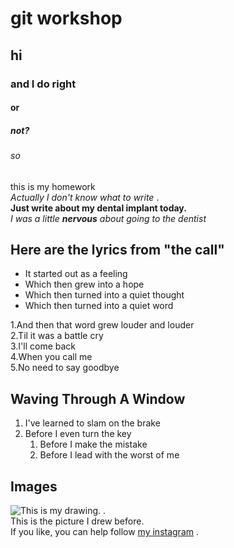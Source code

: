 # git workshop
## hi 
### and I do right
#### or
##### not?
###### so
this is my homework   
*Actually I don't know what to write* .  
__Just write about my dental implant today.__    
_I was a little **nervous** about going to the dentist_   
## Here are the lyrics from "**the call**"
* It started out as a feeling
* Which then grew into a hope
* Which then turned into a quiet thought
* Which then turned into a quiet word   

1.And then that word grew louder and louder         
2.Til it was a battle cry       
3.I'll come back   
4.When you call me  
5.No need to say goodbye   

## Waving Through A Window

1. I've learned to slam on the brake
1. Before I even turn the key   
    1. Before I make the mistake
    1. Before I lead with the worst of me   

## Images

![This is my drawing.](https://images.plurk.com/4SETiiYLsRPp4tmF6xdbEt.jpg) .  
This is the picture I drew before.   
If you like, you can help follow [my instagram](https://www.instagram.com/graycat_artwork/) .  


